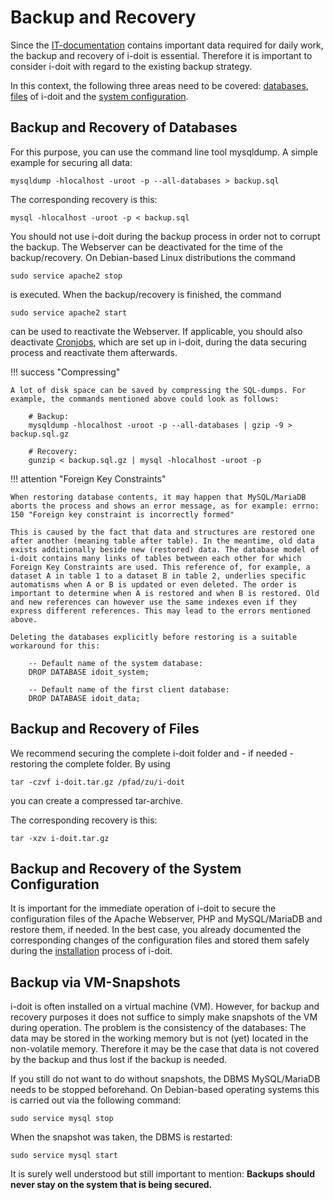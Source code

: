 # Backup and Recovery

Since the [IT-documentation](../../glossary.md) contains important data required for daily work, the backup and recovery of i-doit is essential. Therefore it is important to consider i-doit with regard to the existing backup strategy.

In this context, the following three areas need to be covered: [databases](index.md), [files](index.md) of i-doit and the [system configuration](index.md).

Backup and Recovery of Databases
--------------------------------

For this purpose, you can use the command line tool mysqldump. A simple example for securing all data:

    mysqldump -hlocalhost -uroot -p --all-databases > backup.sql

The corresponding recovery is this:

    mysql -hlocalhost -uroot -p < backup.sql

You should not use i-doit during the backup process in order not to corrupt the backup. The Webserver can be deactivated for the time of the backup/recovery. On Debian-based Linux distributions the command

    sudo service apache2 stop

is executed. When the backup/recovery is finished, the command  

    sudo service apache2 start

can be used to reactivate the Webserver. If applicable, you should also deactivate [Cronjobs](../../automation-and-integration/cli/index.md), which are set up in i-doit, during the data securing process and reactivate them afterwards.

!!! success "Compressing"

    A lot of disk space can be saved by compressing the SQL-dumps. For example, the commands mentioned above could look as follows:

        # Backup:
        mysqldump -hlocalhost -uroot -p --all-databases | gzip -9 > backup.sql.gz

        # Recovery:
        gunzip < backup.sql.gz | mysql -hlocalhost -uroot -p

!!! attention "Foreign Key Constraints"

    When restoring database contents, it may happen that MySQL/MariaDB aborts the process and shows an error message, as for example: errno: 150 "Foreign key constraint is incorrectly formed"

    This is caused by the fact that data and structures are restored one after another (meaning table after table). In the meantime, old data exists additionally beside new (restored) data. The database model of i-doit contains many links of tables between each other for which Foreign Key Constraints are used. This reference of, for example, a dataset A in table 1 to a dataset B in table 2, underlies specific automatisms when A or B is updated or even deleted. The order is important to determine when A is restored and when B is restored. Old and new references can however use the same indexes even if they express different references. This may lead to the errors mentioned above.

    Deleting the databases explicitly before restoring is a suitable workaround for this:

        -- Default name of the system database:
        DROP DATABASE idoit_system;

        -- Default name of the first client database:
        DROP DATABASE idoit_data;

Backup and Recovery of Files
----------------------------

We recommend securing the complete i-doit folder and - if needed - restoring the complete folder. By using

    tar -czvf i-doit.tar.gz /pfad/zu/i-doit

you can create a compressed tar-archive.

The corresponding recovery is this:

    tar -xzv i-doit.tar.gz

Backup and Recovery of the System Configuration
-----------------------------------------------

It is important for the immediate operation of i-doit to secure the configuration files of the Apache Webserver, PHP and MySQL/MariaDB and restore them, if needed. In the best case, you already documented the corresponding changes of the configuration files and stored them safely during the [installation](../../installation/index.md) process of i-doit.

Backup via VM-Snapshots
-----------------------

i-doit is often installed on a virtual machine (VM). However, for backup and recovery purposes it does not suffice to simply make snapshots of the VM during operation. The problem is the consistency of the databases: The data may be stored in the working memory but is not (yet) located in the non-volatile memory. Therefore it may be the case that data is not covered by the backup and thus lost if the backup is needed.

If you still do not want to do without snapshots, the DBMS MySQL/MariaDB needs to be stopped beforehand. On Debian-based operating systems this is carried out via the following command:

    sudo service mysql stop

When the snapshot was taken, the DBMS is restarted:

    sudo service mysql start

It is surely well understood but still important to mention: **Backups should never stay on the system that is being secured.**
